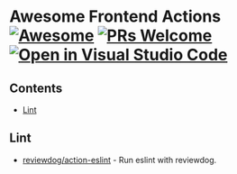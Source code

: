 <!--lint disable awesome-git-repo-age-->
# Awesome Frontend Actions [![Awesome](https://awesome.re/badge.svg)](https://github.com/sindresorhus/awesome) [![PRs Welcome](https://img.shields.io/badge/PRs-welcome-green.svg)](https://github.com/youngjuning/awesome-frontend-actions/blob/main/CONTRIBUTING.md) [![Open in Visual Studio Code](https://open.vscode.dev/badges/open-in-vscode.svg)](https://open.vscode.dev/youngjuning/awesome-frontend-actions)

## Contents

- [Lint](#lint)

## Lint

- [reviewdog/action-eslint](https://github.com/reviewdog/action-eclint) - Run eslint with reviewdog.
